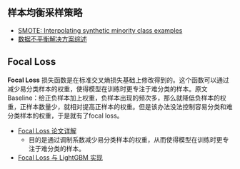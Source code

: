 ## 样本均衡采样策略

- [SMOTE: Interpolating synthetic minority class examples](https://arxiv.org/pdf/1106.1813.pdf)
- [数据不平衡解决方案综述](https://cloud.tencent.com/developer/news/392287)


## Focal Loss

**Focal Loss** 损失函数是在标准交叉熵损失基础上修改得到的。这个函数可以通过减少易分类样本的权重，使得模型在训练时更专注于难分类的样本。原文 Baseline：给正负样本加上权重，负样本出现的频次多，那么就降低负样本的权重，正样本数量少，就相对提高正样本的权重。但是该办法没法控制容易分类和难分类样本的权重，于是就有了focal loss。

- [Focal Loss 论文详解](https://zhuanlan.zhihu.com/p/49981234)
  - 目的是通过调制系数减少易分类样本的权重，从而使得模型在训练时更专注于难分类的样本。
- [Focal Loss 与 LightGBM 实现](https://maxhalford.github.io/blog/lightgbm-focal-loss/)
